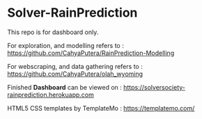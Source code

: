 # Solver-RainPrediction

This repo is for dashboard only.

For exploration, and modelling refers to : https://github.com/CahyaPutera/RainPrediction-Modelling

For webscraping, and data gathering refers to : https://github.com/CahyaPutera/olah_wyoming

Finished **Dashboard** can be viewed on : https://solversociety-rainprediction.herokuapp.com

HTML5 CSS templates by TemplateMo : https://templatemo.com/
